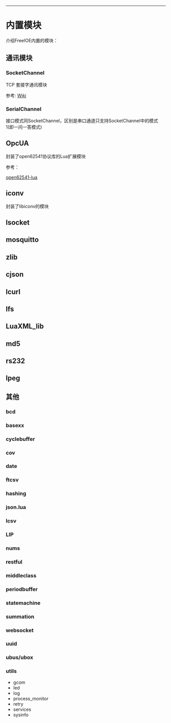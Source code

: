 ---
# 内置模块

介绍FreeIOE内置的模块：


## 通讯模块

### SocketChannel

TCP 套接字通讯模块

参考: [Wiki](https://github.com/cloudwu/skynet/wiki/SocketChannel)


### SerialChannel

接口模式同SocketChannel，区别是串口通道只支持SocketChannel中的模式1(即一问一答模式)


## OpcUA

封装了open62541协议库的Lua扩展模块

参考：

[open62541-lua](https://github.com/symgrid/open62541-lua)

## iconv

封装了libiconv的模块


## lsocket

## mosquitto

## zlib

## cjson

## lcurl

## lfs

## LuaXML_lib

## md5

## rs232

## lpeg


## 其他

### bcd

### basexx

### cyclebuffer

### cov

### date

### ftcsv

### hashing

### json.lua

### lcsv

### LIP

### nums

### restful 

### middleclass 

### periodbuffer

### statemachine

### summation

### websocket

### uuid

### ubus/ubox

### utils

* gcom
* led
* log
* process_monitor
* retry
* services
* sysinfo

